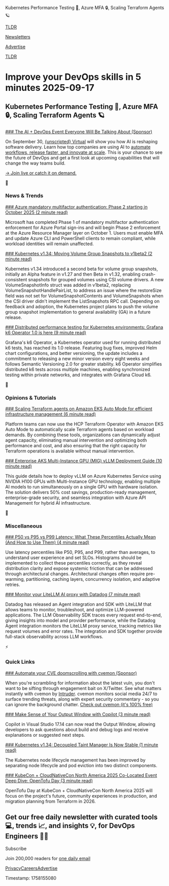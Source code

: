 Kubernetes Performance Testing 🐎, Azure MFA 🔒, Scaling Terraform Agents 🪐

[TLDR](/)

[Newsletters](/newsletters)

[Advertise](https://advertise.tldr.tech/)

[TLDR](/)

# Improve your DevOps skills in 5 minutes 2025-09-17

## Kubernetes Performance Testing 🐎, Azure MFA 🔒, Scaling Terraform Agents 🪐

### 

[### The AI + DevOps Event Everyone Will Be Talking About (Sponsor)](https://www.unscriptedconf.io?campaign_id=701Uw00000PArchIAD&amp;utm_source=tldr&amp;utm_medium=email-paid)

On September 30, [{unscripted} Virtual](https://www.unscriptedconf.io?campaign_id=701Uw00000PArchIAD&utm_source=tldr&utm_medium=email-paid) will show you how AI is reshaping software delivery. Learn how top companies are using AI to [automate workflows, release faster, and innovate at scale](https://www.unscriptedconf.io?campaign_id=701Uw00000PArchIAD&utm_source=tldr&utm_medium=email-paid). This is your chance to see the future of DevOps and get a first look at upcoming capabilities that will change the way teams build.

[→ Join live or catch it on demand.](https://www.unscriptedconf.io?campaign_id=701Uw00000PArchIAD&utm_source=tldr&utm_medium=email-paid)

📱

### News & Trends

[### Azure mandatory multifactor authentication: Phase 2 starting in October 2025 (2 minute read)](https://azure.microsoft.com/en-us/blog/azure-mandatory-multifactor-authentication-phase-2-starting-in-october-2025/?utm_source=tldrdevops)

Microsoft has completed Phase 1 of mandatory multifactor authentication enforcement for Azure Portal sign-ins and will begin Phase 2 enforcement at the Azure Resource Manager layer on October 1. Users must enable MFA and update Azure CLI and PowerShell clients to remain compliant, while workload identities will remain unaffected.

[### Kubernetes v1.34: Moving Volume Group Snapshots to v1beta2 (2 minute read)](https://kubernetes.io/blog/2025/09/16/kubernetes-v1-34-volume-group-snapshot-beta-2/?utm_source=tldrdevops)

Kubernetes v1.34 introduced a second beta for volume group snapshots, initially an Alpha feature in v1.27 and then Beta in v1.32, enabling crash-consistent snapshots for grouped volumes using CSI volume drivers. A new VolumeSnapshotInfo struct was added in v1beta2, replacing VolumeSnapshotHandlePairList, to address an issue where the restoreSize field was not set for VolumeSnapshotContents and VolumeSnapshots when the CSI driver didn't implement the ListSnapshots RPC call. Depending on feedback and adoption, the Kubernetes project plans to push the volume group snapshot implementation to general availability (GA) in a future release.

[### Distributed performance testing for Kubernetes environments: Grafana k6 Operator 1.0 is here (9 minute read)](https://grafana.com/blog/2025/09/16/distributed-performance-testing-for-kubernetes-environments-grafana-k6-operator-1-0-is-here/?utm_source=tldrdevops)

Grafana's k6 Operator, a Kubernetes operator used for running distributed k6 tests, has reached its 1.0 release. Featuring bug fixes, improved Helm chart configurations, and better versioning, the update includes a commitment to releasing a new minor version every eight weeks and follows Semantic Versioning 2.0 for greater stability. k6 Operator simplifies distributed k6 tests across multiple machines, enabling synchronized testing within private networks, and integrates with Grafana Cloud k6.

🚀

### Opinions & Tutorials

[### Scaling Terraform agents on Amazon EKS Auto Mode for efficient infrastructure management (6 minute read)](https://medium.com/hashicorp-engineering/scaling-terraform-agents-on-amazon-eks-auto-mode-for-efficient-infrastructure-management-1d64b5cb74fc?utm_source=tldrdevops)

Platform teams can now use the HCP Terraform Operator with Amazon EKS Auto Mode to automatically scale Terraform agents based on workload demands. By combining these tools, organizations can dynamically adjust agent capacity, eliminating manual intervention and optimizing both performance and cost, and also ensuring that the right capacity for Terraform operations is available without manual intervention.

[### Enterprise AKS Multi-Instance GPU (MIG) vLLM Deployment Guide (10 minute read)](https://techcommunity.microsoft.com/t5/azure-ai-foundry-blog/enterprise-aks-multi-instance-gpu-mig-vllm-deployment-guide/ba-p/4450296?utm_source=tldrdevops)

This guide details how to deploy vLLM on Azure Kubernetes Service using NVIDIA H100 GPUs with Multi-Instance GPU technology, enabling multiple AI models to run simultaneously on a single GPU with hardware isolation. The solution delivers 50% cost savings, production-ready management, enterprise-grade security, and seamless integration with Azure API Management for hybrid AI infrastructure.

🎁

### Miscellaneous

[### P50 vs P95 vs P99 Latency: What These Percentiles Actually Mean (And How to Use Them) (4 minute read)](https://oneuptime.com/blog/post/2025-09-15-p50-vs-p95-vs-p99-latency-percentiles/view?utm_source=tldrdevops)

Use latency percentiles like P50, P95, and P99, rather than averages, to understand user experience and set SLOs. Histograms should be implemented to collect these percentiles correctly, as they reveal distribution clarity and expose systemic friction that can be addressed through architectural changes. Architectural changes often require pre-warming, partitioning, caching layers, concurrency isolation, and adaptive retries.

[### Monitor your LiteLLM AI proxy with Datadog (7 minute read)](https://www.datadoghq.com/blog/monitor-litellm-with-datadog/?utm_source=tldrdevops)

Datadog has released an Agent integration and SDK with LiteLLM that allows teams to monitor, troubleshoot, and optimize LLM-powered applications. The LLM Observability SDK traces every request end-to-end, giving insights into model and provider performance, while the Datadog Agent integration monitors the LiteLLM proxy service, tracking metrics like request volumes and error rates. The integration and SDK together provide full-stack observability across LLM workflows.

⚡️

### Quick Links

[### Automate your CVE doomscrolling with cvemon (Sponsor)](https://cvemon.intruder.io/?utm_source=tldrdevops&amp;utm_medium=p_referral&amp;utm_campaign=global%7Cfixed%7Ccvemon_17_09_25)

When you're scrambling for information about the latest vuln, you don't want to be sifting through engagement bait on X/Twitter. See what matters instantly with cvemon by [Intruder](https://www.intruder.io/?utm_source=tldrdevops&utm_medium=p_referral&utm_campaign=global%7Cfixed%7cvemon_17_09_25). cvemon monitors social media 24/7 to surface trending threats, along with expert security commentary - so you can ignore the background chatter. [Check out cvemon (it's 100% free)](https://cvemon.intruder.io/?utm_source=tldrdevops&utm_medium=p_referral&utm_campaign=global%7Cfixed%7Ccvemon_17_09_25)

[### Make Sense of Your Output Window with Copilot (3 minute read)](https://devblogs.microsoft.com/visualstudio/make-sense-of-your-output-window-with-copilot/?utm_source=tldrdevops)

Copilot in Visual Studio 17.14 can now read the Output Window, allowing developers to ask questions about build and debug logs and receive explanations or suggested next steps.

[### Kubernetes v1.34: Decoupled Taint Manager Is Now Stable (1 minute read)](https://kubernetes.io/blog/2025/09/15/kubernetes-v1-34-decoupled-taint-manager-is-now-stable/?utm_source=tldrdevops)

The Kubernetes node lifecycle management has been improved by separating node lifecycle and pod eviction into two distinct components.

[### KubeCon + CloudNativeCon North America 2025 Co-Located Event Deep Dive: OpenTofu Day (3 minute read)](https://www.cncf.io/blog/2025/09/12/kubecon-cloudnativecon-north-america-2025-co-located-event-deep-dive-opentofu-day/?utm_source=tldrdevops)

OpenTofu Day at KubeCon + CloudNativeCon North America 2025 will focus on the project's future, community experiences in production, and migration planning from Terraform in 2026.

## Get our free daily newsletter with curated tools 💻, trends 📈, and insights 💡, for DevOps Engineers 👨‍💻

Subscribe

Join 200,000 readers for [one daily email](/api/latest/devops)

[Privacy](/privacy)[Careers](https://jobs.ashbyhq.com/tldr.tech)[Advertise](/devops/advertise)

Timestamp: 1758155080